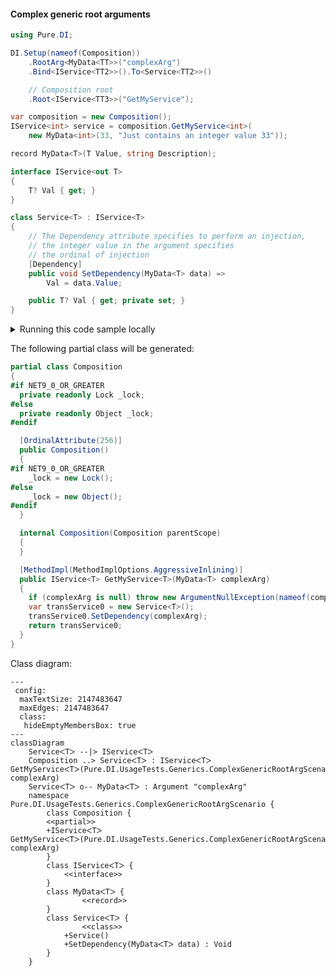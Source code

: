 #### Complex generic root arguments


```c#
using Pure.DI;

DI.Setup(nameof(Composition))
    .RootArg<MyData<TT>>("complexArg")
    .Bind<IService<TT2>>().To<Service<TT2>>()

    // Composition root
    .Root<IService<TT3>>("GetMyService");

var composition = new Composition();
IService<int> service = composition.GetMyService<int>(
    new MyData<int>(33, "Just contains an integer value 33"));

record MyData<T>(T Value, string Description);

interface IService<out T>
{
    T? Val { get; }
}

class Service<T> : IService<T>
{
    // The Dependency attribute specifies to perform an injection,
    // the integer value in the argument specifies
    // the ordinal of injection
    [Dependency]
    public void SetDependency(MyData<T> data) =>
        Val = data.Value;

    public T? Val { get; private set; }
}
```

<details>
<summary>Running this code sample locally</summary>

- Make sure you have the [.NET SDK 9.0](https://dotnet.microsoft.com/en-us/download/dotnet/9.0) or later is installed
```bash
dotnet --list-sdk
```
- Create a net9.0 (or later) console application
```bash
dotnet new console -n Sample
```
- Add reference to NuGet package
  - [Pure.DI](https://www.nuget.org/packages/Pure.DI)
```bash
dotnet add package Pure.DI
```
- Copy the example code into the _Program.cs_ file

You are ready to run the example 🚀
```bash
dotnet run
```

</details>

The following partial class will be generated:

```c#
partial class Composition
{
#if NET9_0_OR_GREATER
  private readonly Lock _lock;
#else
  private readonly Object _lock;
#endif

  [OrdinalAttribute(256)]
  public Composition()
  {
#if NET9_0_OR_GREATER
    _lock = new Lock();
#else
    _lock = new Object();
#endif
  }

  internal Composition(Composition parentScope)
  {
  }

  [MethodImpl(MethodImplOptions.AggressiveInlining)]
  public IService<T> GetMyService<T>(MyData<T> complexArg)
  {
    if (complexArg is null) throw new ArgumentNullException(nameof(complexArg));
    var transService0 = new Service<T>();
    transService0.SetDependency(complexArg);
    return transService0;
  }
}
```

Class diagram:

```mermaid
---
 config:
  maxTextSize: 2147483647
  maxEdges: 2147483647
  class:
   hideEmptyMembersBox: true
---
classDiagram
	ServiceᐸTᐳ --|> IServiceᐸTᐳ
	Composition ..> ServiceᐸTᐳ : IServiceᐸTᐳ GetMyServiceᐸTᐳ(Pure.DI.UsageTests.Generics.ComplexGenericRootArgScenario.MyData<T> complexArg)
	ServiceᐸTᐳ o-- MyDataᐸTᐳ : Argument "complexArg"
	namespace Pure.DI.UsageTests.Generics.ComplexGenericRootArgScenario {
		class Composition {
		<<partial>>
		+IServiceᐸTᐳ GetMyServiceᐸTᐳ(Pure.DI.UsageTests.Generics.ComplexGenericRootArgScenario.MyData<T> complexArg)
		}
		class IServiceᐸTᐳ {
			<<interface>>
		}
		class MyDataᐸTᐳ {
				<<record>>
		}
		class ServiceᐸTᐳ {
				<<class>>
			+Service()
			+SetDependency(MyDataᐸTᐳ data) : Void
		}
	}
```

